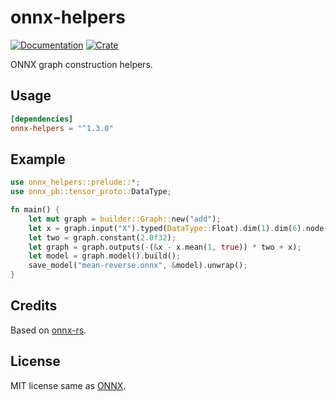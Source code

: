 # onnx-helpers

[![Documentation](https://docs.rs/onnx-helpers/badge.svg)](https://docs.rs/onnx-helpers/)
[![Crate](https://img.shields.io/crates/v/onnx-helpers.svg)](https://crates.io/crates/onnx-helpers)

ONNX graph construction helpers.

## Usage

```Toml
[dependencies]
onnx-helpers = "^1.3.0"
```

## Example

```Rust
use onnx_helpers::prelude::*;
use onnx_pb::tensor_proto::DataType;

fn main() {
    let mut graph = builder::Graph::new("add");
    let x = graph.input("X").typed(DataType::Float).dim(1).dim(6).node();
    let two = graph.constant(2.0f32);
    let graph = graph.outputs(-(&x - x.mean(1, true)) * two + x);
    let model = graph.model().build();
    save_model("mean-reverse.onnx", &model).unwrap();
}
```

## Credits

Based on [onnx-rs](https://github.com/nhynes/onnx-rs/).

## License

MIT license same as [ONNX](https://github.com/onnx/onnx).
